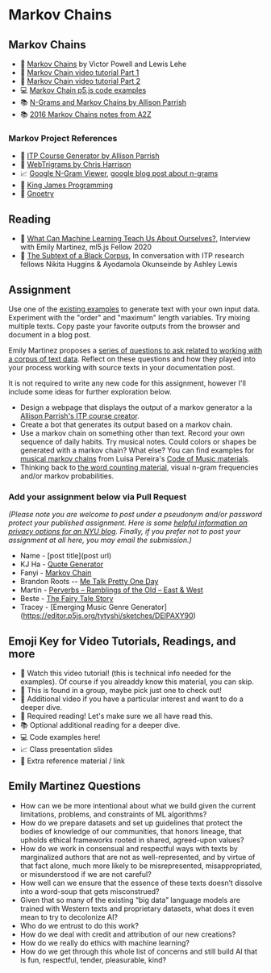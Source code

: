 # Markov Chains

## Markov Chains

- 📕 [Markov Chains](http://setosa.io/blog/2014/07/26/markov-chains/) by Victor Powell and Lewis Lehe
- 🚨 [Markov Chain video tutorial Part 1](https://youtu.be/eGFJ8vugIWA)
- 🍿 [Markov Chain video tutorial Part 2](https://youtu.be/9r8CmofnbAQ)
- 💻 [Markov Chain p5.js code examples](https://editor.p5js.org/a2zitp/collections/WEXEPRHuE)
- 📚 [N-Grams and Markov Chains by Allison Parrish](http://www.decontextualize.com/teaching/rwet/n-grams-and-markov-chains/)
- 📚 [2016 Markov Chains notes from A2Z](https://shiffman.net/a2z/markov/)

### Markov Project References

- 🎨 [ITP Course Generator by Allison Parrish](http://static.decontextualize.com/toys/next_semester)
- 🎨 [WebTrigrams by Chris Harrison](http://www.chrisharrison.net/index.php/Visualizations/WebTrigrams)
- 📈 [Google N-Gram Viewer](https://books.google.com/ngrams), [google blog post about n-grams](http://googleresearch.blogspot.com/2006/08/all-our-n-gram-are-belong-to-you.html)
- 🎨 [King James Programming](http://kingjamesprogramming.tumblr.com/)
- 🎨 [Gnoetry](http://www.beardofbees.com/gnoetry.html)

## Reading

- 📕 [What Can Machine Learning Teach Us About Ourselves?](https://medium.com/processing-foundation/what-can-machine-learning-teach-us-about-ourselves-65b268431890), Interview with Emily Martinez, ml5.js Fellow 2020
- 📕 [The Subtext of a Black Corpus](https://medium.com/ml5js/the-subtext-of-a-black-corpus-4440de02eb32), In conversation with ITP research fellows Nikita Huggins & Ayodamola Okunseinde by Ashley Lewis

## Assignment

Use one of the [existing examples](https://editor.p5js.org/a2zitp/collections/WEXEPRHuE) to generate text with your own input data. Experiment with the "order" and "maximum" length variables. Try mixing multiple texts. Copy paste your favorite outputs from the browser and document in a blog post.

Emily Martinez proposes a [series of questions to ask related to working with a corpus of text data](#emily-martinez-questions). Reflect on these questions and how they played into your process working with source texts in your documentation post.

It is not required to write any new code for this assignment, however I'll include some ideas for further exploration below.

- Design a webpage that displays the output of a markov generator a la [Allison Parrish's ITP course creator](http://static.decontextualize.com/toys/next_semester).
- Create a bot that generates its output based on a markov chain.
- Use a markov chain on something other than text. Record your own sequence of daily habits. Try musical notes. Could colors or shapes be generated with a markov chain? What else? You can find examples for [musical markov chains](https://luisaph.github.io/the-code-of-music-2018/#Markov) from Luisa Pereira's [Code of Music materials](https://luisaph.github.io/the-code-of-music-2018/).
- Thinking back to [the word counting material](https://github.com/shiffman/A2Z-F20/tree/main/04-word-counting), visual n-gram frequencies and/or markov probabilities.

### Add your assignment below via Pull Request

_(Please note you are welcome to post under a pseudonym and/or password protect your published assignment. Here is some [helpful information on privacy options for an NYU blog](https://nyu.service-now.com/sp?id=kb_article&sysparm_article=KB0012245&sys_kb_id=b2ddc9da004aa1002a5d036a271e5f70&spa=1). Finally, if you prefer not to post your assignment at all here, you may email the submission.)_

- Name - [post title](post url)
- KJ Ha - [Quote Generator](https://www.kyungjooha.com/post/quote-generator)
- Fanyi - [Markov Chain](https://fanyipan.wordpress.com/2020/11/01/week-8-markov-chain/)
- Brandon Roots -- [Me Talk Pretty One Day](https://brandonroots.com/2020/11/01/markov-chains/)
- Martin - [Perverbs – Ramblings of the Old – East & West](https://www.martinsquared.com/2020/11/01/perverbs-ramblings-of-the-old-east-west/)
- Beste - [The Fairy Tale Story](https://www.bestesaylar.com/programming-a2z)
- Tracey - [Emerging Music Genre Generator] (https://editor.p5js.org/tytyshi/sketches/DElPAXY90)

## Emoji Key for Video Tutorials, Readings, and more

- 🚨 Watch this video tutorial! (this is technical info needed for the examples). Of course if you alreaddy know this material, you can skip.
- 🔢 This is found in a group, maybe pick just one to check out!
- 🍿 Additional video if you have a particular interest and want to do a deeper dive.
- 📕 Required reading! Let's make sure we all have read this.
- 📚 Optional additional reading for a deeper dive.
- 💻 Code examples here!
- 📈 Class presentation slides
- 🔗 Extra reference material / link

## Emily Martinez Questions

- How can we be more intentional about what we build given the current limitations, problems, and constraints of ML algorithms?
- How do we prepare datasets and set up guidelines that protect the bodies of knowledge of our communities, that honors lineage, that upholds ethical frameworks rooted in shared, agreed-upon values?
- How do we work in consensual and respectful ways with texts by marginalized authors that are not as well-represented, and by virtue of that fact alone, much more likely to be misrepresented, misappropriated, or misunderstood if we are not careful?
- How well can we ensure that the essence of these texts doesn’t dissolve into a word-soup that gets misconstrued?
- Given that so many of the existing “big data” language models are trained with Western texts and proprietary datasets, what does it even mean to try to decolonize AI?
- Who do we entrust to do this work?
- How do we deal with credit and attribution of our new creations?
- How do we really do ethics with machine learning?
- How do we get through this whole list of concerns and still build AI that is fun, respectful, tender, pleasurable, kind?
